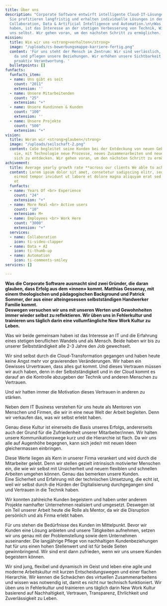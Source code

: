 ```yaml
---
title: Über uns
description: "Corporate Software entwirft intelligente Cloud-IT-Lösungen für Unternehmen.
  Sie profitieren langfristig und erhalten individuelle Lösungen in den Bereichen
  Collaboration, Data & Artificial Intelligence und Automation.\n\nWas wir gemeinsam
  haben, ist das Interesse an der stetigen Verbesserung von Technik, Wirtschaft und
  uns selbst. Wir gehen voran, um den nächsten Schritt zu ermöglichen.   "
mission:
  title: Wie wir uns <strong>verhalten</strong>
  image: "/uploads/cs-bewerbungsmappe-karriere-fertig.png"
  content: 'Für uns steht der Mensch im Zentrum: Wir sind verlässlich, für andere
    da und pflegen unsere Beziehungen. Wir erhöhen unsere Sichtbarkeit und übernehmen
    proaktiv Verantwortung. '
  bulletpoints: []
funfacts:
  funfacts_item:
  - name: Uns gibt es seit
    count: "2011"
    extension: ''
  - name: Unsere Mitarbeitenden
    count: "25"
    extension: "+"
  - name: Unsere Kundinnen & Kunden
    count: "100"
    extension: ''
  - name: Unsere Projekte
    count: "500"
    extension: "+"
vision:
  title: Woran wir <strong>glauben</strong>
  image: "/uploads/seilschaft-2.png"
  content: CoSo begleitet seine Kunden bei der Entdeckung von neuen Gebieten und befähigt
    sie, mit Technologie neue Prozesse, neues Zusammenarbeiten und neue Produkte für
    sich zu entdecken. Wir gehen voran, um den nächsten Schritt zu ermöglichen.
achivement:
  title: Average yearly growth rate **across our clients We able to achive**
  content: Lorem ipsum dolor sit amet, consetetur sadipscing elitr, sed diam nonumy
    eirmod tempor invidunt ut labore et dolore magna aliquyam erat sed. At vero eos
    et
  funfacts:
  - name: Years Of <br> Experience
    count: "24"
    extension: "+"
  - name: More Real <br> Active users
    count: "10"
    extension: M+
  - name: Employees <br> Work Here
    count: "3000"
    extension: "+"
  services:
  - name: Collaboration
    icon: ti-video-clapper
  - name: Data + AI
    icon: ti-thumb-up
  - name: Automation
    icon: ti-comments-smiley
services: []

---
```

**Was die Corporate Software ausmacht sind zwei Gründer, die daran glauben, dass Erfolg aus dem «innen» kommt. Matthias Gessenay, mit einem theologischen und pädagogischen Background und Patrick Sommer, der aus einer alteingesessen selbstständigen Handwerker Familie kommt.**   
**Deswegen versuchen wir uns mit unseren Werten und Gewohnheiten immer wieder selbst zu reflektieren. Wir üben uns in Fehlerkultur und trainieren uns täglich darin eine vollumfängliche New Work Kultur zu Leben.**

Was wir beide gemeinsam haben ist das Interesse an IT und die Erfahrung eines stetigen beruflichen Wandels und als Mensch. Beide haben wir bis zu unserer Selbstständigkeit alle 2-3 Jahre den Job gewechselt.

Wir sind selbst durch die Cloud-Transformation gegangen und haben heute keine Angst mehr vor gravierenden Veränderungen. Wir haben ein Gewisses Urvertrauen, dass alles gut kommt. Und dieses Vertrauen müssen wir auch haben, denn in der Selbstständigkeit und in der Cloud kommt es darauf an die Kontrolle abzugeben der Technik und anderen Menschen zu Vertrauen.

Und wir hatten immer die Motivation dieses Vertrauen in anderen zu stärken.

Neben dem IT Business verstehen für uns heute als Mentoren von Menschen und Firmen, die wir in eine neue Welt der Arbeit begleiten. Denn wir verkaufen das, was wir selbst erlebt haben.

Genau diese Kultur ist einerseits die Basis unseres Erfolgs, andererseits auch der Grund für die Zufriedenheit unserer Mitarbeiter/innen. Wir halten unsere Kommunikationswege kurz und die Hierarchie ist flach. Da wir uns alle auf Augenhöhe begegnen, kann sich jede/r mit neuen Ideen gleichermassen einbringen.

Diese Werte liegen als Kern in unserer Firma verankert und wird durch die Mitarbeiter gelebt. Denn wir stellen gezielt intrinsisch motivierter Menschen ein, die wie wir selbst mit Unsicherheit und neuem flexiblen und schnellen Arbeiten umgehen können. Genau das bemerken unsere Kunden.   
Eine Sicherheit und Erfahrung mit der technischen Umsetzung, die echt ist, weil wir selbst durch die Hürden der Digitalisierung durchgegangen sind und Vertrauen in die Technik haben. 

Wir konnten zahlreiche Kunden begeistern und haben unter anderem Projekte namhafter Unternehmen realisiert und umgesetzt. Deswegen ist ein Teil unserer Arbeit heute die Rolle als Mentor, da wir die Disruption persönlich und als Firma erlebt haben.

Für uns stehen die Bedürfnisse des Kunden im Mittelpunkt. Bevor wir Kunden eine Lösung anbieten und unsere Tätigkeiten aufnehmen, setzen wir uns genau mit der Problemstellung sowie dem Unternehmen auseinander. Die langjährige Pflege von nachhaltigen Kundenbeziehungen hat für uns einen hohen Stellenwert und ist für beide Seiten gewinnbringend. Wir sind erst dann zufrieden, wenn wir uns unsere Kunden begeistern können.

Wir sind jung, flexibel und dynamisch im Geist und leben eine agile und moderne Arbeitskultur mit kurzen Entscheidungswegen und einer flachen Hierarchie. Wir kennen die Schwächen des virtuellen Zusammenarbeitens und wissen was notwendig ist, damit es nicht nur technisch funktioniert. Wir üben uns in Fehlerkultur und trainieren uns täglich darin New Work Kultur basierend auf Nachhaltigkeit, Vertrauen, Transparenz, Ehrlichkeit und Zuverlässigkeit zu Leben.